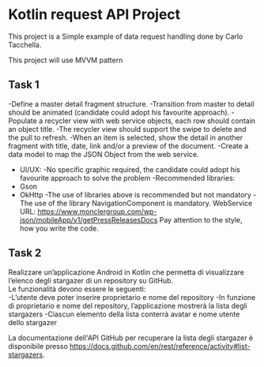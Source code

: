 # Kotlin request API Project

This project is a Simple example of data request handling done by Carlo Tacchella. 

This project will use MVVM pattern

## Task 1
-Define a master detail fragment structure.
-Transition from master to detail should be animated (candidate could
 adopt his favourite approach).
-Populate a recycler view with web service objects, each row should contain an object title.
-The recycler view should support the swipe to delete and the pull to refresh.
-When an item is selected, show the detail in another fragment with title, date, link and/or a preview of the document.
-Create a data model to map the JSON Object from the web service.
- UI/UX:
-No specific graphic required, the candidate could adopt his favourite
approach to solve the problem -Recommended libraries:
- Gson
- OkHttp
-The use of libraries above is recommended but not mandatory -The use of the library NavigationComponent is mandatory.
WebService URL:
https://www.monclergroup.com/wp-json/mobileApp/v1/getPressReleasesDocs
Pay attention to the style, how you write the code.

## Task 2
Realizzare un’applicazione Android in Kotlin che permetta di visualizzare l’elenco degli stargazer di un repository su GitHub.    
Le funzionalità devono essere le seguenti:    
-L’utente deve poter inserire proprietario e nome del repository
-In funzione di proprietario e nome del repository, l’applicazione mostrerà la lista degli stargazers
-Ciascun elemento della lista conterrà avatar e nome utente dello stargazer    


La documentazione dell'API GitHub per recuperare la lista degli stargazer è disponibile presso https://docs.github.com/en/rest/reference/activity#list-stargazers.

